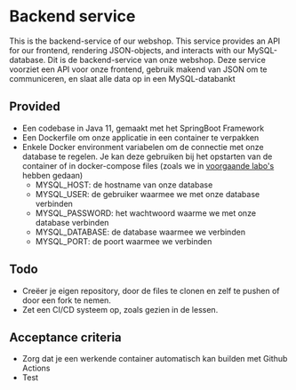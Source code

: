 # Backend service

This is the backend-service of our webshop. This service provides an API for our frontend, rendering JSON-objects, and interacts with our MySQL-database.
Dit is de backend-service van onze webshop. Deze service voorziet een API voor onze frontend, gebruik makend van JSON om te communiceren, en slaat alle data op in een MySQL-databankt

## Provided

* Een codebase in Java 11, gemaakt met het SpringBoot Framework
* Een Dockerfile om onze applicatie in een container te verpakken
* Enkele Docker environment variabelen om de connectie met onze database te regelen. Je kan deze gebruiken bij het opstarten van de container of in docker-compose files (zoals we in [voorgaande labo's](https://tiebevn.notion.site/Labo-2-Container-orchestration-bf91cc27c7e4433182fb2e96e92f65b4) hebben gedaan)
    * MYSQL_HOST: de hostname van onze database
    * MYSQL_USER: de gebruiker waarmee we met onze database verbinden
    * MYSQL_PASSWORD: het wachtwoord waarme we met onze database verbinden
    * MYSQL_DATABASE: de database waarmee we verbinden
    * MYSQL_PORT: de poort waarmee we verbinden

## Todo

* Creëer je eigen repository, door de files te clonen en zelf te pushen of door een fork te nemen.
* Zet een CI/CD systeem op, zoals gezien in de lessen.

## Acceptance criteria
* Zorg dat je een werkende container automatisch kan builden met Github Actions
* Test

